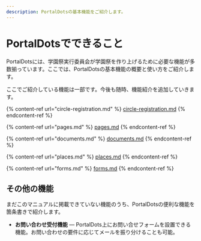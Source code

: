 ```yaml
---
description: PortalDotsの基本機能をご紹介します。
---
```


# PortalDotsでできること

PortalDotsには、学園祭実行委員会が学園祭を作り上げるために必要な機能が多数揃っています。ここでは、PortalDotsの基本機能の概要と使い方をご紹介します。

ここでご紹介している機能は一部です。今後も随時、機能紹介を追加していきます。

{% content-ref url="circle-registration.md" %}
[circle-registration.md](circle-registration.md)
{% endcontent-ref %}

{% content-ref url="pages.md" %}
[pages.md](pages.md)
{% endcontent-ref %}

{% content-ref url="documents.md" %}
[documents.md](documents.md)
{% endcontent-ref %}

{% content-ref url="places.md" %}
[places.md](places.md)
{% endcontent-ref %}

{% content-ref url="forms.md" %}
[forms.md](forms.md)
{% endcontent-ref %}



## その他の機能

まだこのマニュアルに掲載できていない機能のうち、PortalDotsの便利な機能を箇条書きで紹介します。

* **お問い合わせ受付機能** — PortalDots上にお問い合せフォームを設置できる機能。お問い合わせの要件に応じてメールを振り分けることも可能。
